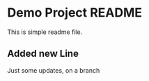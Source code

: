 # Demo Project README
This is simple readme file.

## Added new Line

Just some updates, on a branch
